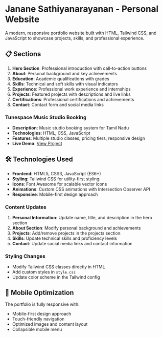 # Janane Sathiyanarayanan - Personal Website

A modern, responsive portfolio website built with HTML, Tailwind CSS, and JavaScript to showcase projects, skills, and professional experience.



## 📋 Sections

1. **Hero Section**: Professional introduction with call-to-action buttons
2. **About**: Personal background and key achievements
3. **Education**: Academic qualifications with grades
4. **Skills**: Technical and soft skills with visual indicators
5. **Experience**: Professional work experience and internships
6. **Projects**: Featured projects with descriptions and live links
7. **Certifications**: Professional certifications and achievements
8. **Contact**: Contact form and social media links


### Tunespace Music Studio Booking
- **Description**: Music studio booking system for Tamil Nadu
- **Technologies**: HTML, CSS, JavaScript
- **Features**: Multiple studio classes, pricing tiers, responsive design
- **Live Demo**: [View Project](https://janane-22.github.io/Tunespace/)

## 🛠️ Technologies Used

- **Frontend**: HTML5, CSS3, JavaScript (ES6+)
- **Styling**: Tailwind CSS for utility-first styling
- **Icons**: Font Awesome for scalable vector icons
- **Animations**: Custom CSS animations with Intersection Observer API
- **Responsive**: Mobile-first design approach


### Content Updates
1. **Personal Information**: Update name, title, and description in the hero section
2. **About Section**: Modify personal background and achievements
3. **Projects**: Add/remove projects in the projects section
4. **Skills**: Update technical skills and proficiency levels
5. **Contact**: Update social media links and contact information


### Styling Changes
- Modify Tailwind CSS classes directly in HTML
- Add custom styles in `style.css`
- Update color scheme in the Tailwind config

## 📱 Mobile Optimization

The portfolio is fully responsive with:
- Mobile-first design approach
- Touch-friendly navigation
- Optimized images and content layout
- Collapsible mobile menu
